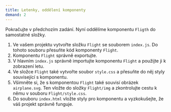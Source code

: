 ```yaml
---
title: Letenky, oddělení komponenty
demand: 2
---
```


Pokračujte v předchozím zadání. Nyní oddělíme komponentu `Fligth` do samostatné složky.

1. Ve vašem projektu vytvořte složku `Flight` se souborem `index.js`. Do tohoto souboru přesuňte kód komponenty `Flight`. 
1. Komponentu `Flight` správně exportujte.
1. V hlavním `index.js` správně importujte komponentu `Flight` a použijte ji k zobrazení letu. 
1. Ve složce `Flight` také vytvořte soubor `style.css` a přesuňte do něj styly související s komponentu. 
1. Všimněte si, že s komponentou `Flight` také souvisí obrázek `airplane.svg`. Ten vložte do složky `Flight/img` a zkontrolujte cestu k němu v souboru `Flight/style.css`. 
1. Do souboru `index.html` vložte styly pro komponentu a vyzkokušejte, že váš projekt správně funguje. 
